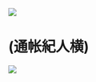 ![](https://www.nta.go.jp/tmp/28fa98ec-81bf-4be5-8f6d-d554447ae4b7/images/9496dc6ba8eeadf7db0047c67e76c309bc64b3a286cd579440b84d5e99bdf27a.jpg)

# (通帐紀人横)

![](https://www.nta.go.jp/tmp/28fa98ec-81bf-4be5-8f6d-d554447ae4b7/images/d7a5da0fd22a5c1678d8d5490a2be521e1f2870c542ddc7aca677284591562d0.jpg)